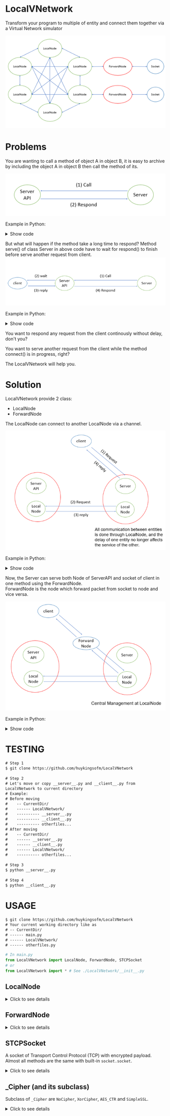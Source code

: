 # LocalVNetwork
Transform your program to multiple of entity and connect them together via a Virtual Network simulator

![](./imgs/Overview.png)

# Problems
You are wanting to call a method of object A in object B, it is easy to archive by including the object A in object B then call the method of its.

![](./imgs/Example1.png)

Example in Python:
<details>
<summary> Show code </summary>  

```Py
class ServerAPI:
    def respond(self, client, message):
        if message == "GET":
            client.send(b"You are getting")
        elif message == "POST":
            client.send(b"You are posting")

# Server object call a method of ServerAPI object 
class Server:
    def __init__(self, serverapi):
        self.serverapi = serverapi

    def serve(self, client):
        while True: 
            data = client.recv().decode()
            serverapi.respond(client, data)
```
</details>

But what will happen if the method take a long time to respond? Method serve() of class Server in above code have to wait for respond() to finish before serve another request from client.  
![](./imgs/Example2.png)

Example in Python: 
<details> 
<summary> Show code </summary>  

```Py
class ServerAPI:
    def connect(self, client, another_client):         
        data = another_client.recv() # waiting ...
        if data == b"accept":
            return True
        else:
            return False

# Server object call a method of ServerAPI object 
class Server:
    def __init__(self, serverapi):
        self.serverapi = serverapi

    def serve(self, client):
        while True: 
            data = client.recv().decode()
            if "$connect" in data:
                another_client = extract(data)
                success = serverapi.connect(client, another_client)  # --> waiting ...
                if success:
                    client.send(b"Connection was successful")
                else:
                    client.send(b"Connection failed")
            elif ...
```
</details>

You want to respond any request from the client continously without delay, don't you?

You want to serve another request from the client while the method connect() is in progress, right?

The LocalVNetwork will help you.

# Solution
LocalVNetwork provide 2 class:
+ LocalNode
+ ForwardNode  

The LocalNode can connect to another LocalNode via a channel.

![](/imgs/Example3.png)

Example in Python:
<details>
<summary> Show code </summary>  

```Py
class ServerAPI:
    def __init__(self):
        self.node = LocalNode()
    
    def wait_from_node(self): # run in thread-3
        while True:
            from_node, message = self.node.recv()
            if "$connect" in message:
                client = extract_from_node(from_node)
                another_client = extract_from_message(message)

                result = self.connect(client, another_client) # waiting, but not effect to Server
                result = f"$result_connect {result}"

                # send result to node of Server (in thread-2)
                self.node.send(from_node, result)
                    
    def connect(self, client, another_client):         
       data = another_client.recv() # waiting ...
        if data == b"accept":
            return True
        else:
            return False

class Server:
    def __init__(self, serverapi):
        self.serverapi = serverapi
        self.node = LocalNode()

    def serve(self, client): # run in thread-1
        while True: 
            data = client.recv().decode()
            if "$connect" in data:
                # send message to node of ServerAPI (in thread-3) and done, no longer waiting
                self.node.send(self.serverapi.node.name, data)
            elif ...

    def wait_from_node(self, client): # run in thread-2
        while True:
            from_node, message = self.node.recv()
            if "$result_connect" in message:
                if "True" in message:
                    client.send(b"Connection was successful")
                else:
                    client.send(b"Connection failed")
```
</details>

Now, the Server can serve both Node of ServerAPI and socket of client in one method using the ForwardNode.  
ForwardNode is the node which forward packet from socket to node and vice versa.

![](./imgs/Example4.png)

Example in Python:
<details>
<summary> Show code </summary>  

```Py
class ServerAPI:
    def __init__(self):
        self.node = LocalNode()
    
    def wait_from_node(self): # run in thread-2
        while True:
            from_node, message = self.node.recv()
            if "$connect" in message:
                client = extract_from_node(from_node)
                another_client = extract_from_message(message)

                result = self.connect(client, another_client) # waiting, but not effect to Server
                result = f"$result_connect {result}"

                # send result to node of Server (in thread-1)
                self.node.send(from_node, result)
                    
    def connect(self, client, another_client):         
       data = another_client.recv() # waiting ...
        if data == b"accept":
            return True
        else:
            return False

class Server:
    def __init__(self, serverapi):
        self.serverapi = serverapi
        self.node = LocalNode()

    def serve(self, client): # run in thread-1
        forwarder = ForwardNode(self.node, client) # create channel between node and client socket
        forwarder.start()
        while True:
            from_node, data = client.recv().decode()

            if from_node == forwarder.name and "$connect" in data:
                # send message to node of ServerAPI (in thread-2)
                self.node.send(self.serverapi.node.name, data)

            elif from_node == self.serverapi.node.name and "$result_connect" in message:
                if "True" in message:
                    client.send(b"Connection was successful")
                else:
                    client.send(b"Connection failed")
            elif ...
```
</details>

# TESTING
```
# Step 1
$ git clone https://github.com/huykingsofm/LocalVNetwork

# Step 2
# Let's move or copy __server__.py and __client__.py from LocalVNetwork to current directory
# Example:
# Before moving
#    -- CurrentDir/
#    ------ LocalVNetwork/
#    ---------- __server__.py
#    ---------- __client__.py
#    ---------- otherfiles...
# After moving
#    -- CurrentDir/
#    ------ __server__.py
#    ------ __client__.py
#    ------ LocalVNetwork/
#    ---------- otherfiles...

# Step 3
$ python __server__.py

# Step 4
$ python __client__.py
```

# USAGE

```
$ git clone https://github.com/huykingsofm/LocalVNetwork
# Your current working directory like as
# -- CurrentDir/
# ------ main.py
# ------ LocalVNetwork/
# ------ otherfiles.py
```

```Python
# In main.py
from LocalVNetwork import LocalNode, ForwardNode, STCPSocket
# or
from LocalVNetwork import * # See ./LocalVNetwork/__init__.py 
```

## LocalNode
<details> 
<summary> Click to see details </summary>

### @Constructor
```Py
def __init__(self, name: str = None)
```
Create a node in LocalVNetwork system.

**Parameters**
* `name`: the identifier of node, if `name` is `None`, a random name is assign to node.

### @Method
```Py
def send(self, destination_name: str, message: bytes, obj = None)
```
Send a message to another `LocalNode`.  

**Parameters**
* `destination_name`: the identifier of received node.  
* `message`: the sent data in bytes object.
* `obj`: the attach object.

**Return**  
No return.

### @Method
```Py
def recv(self)
```
Receive a message from another node.

**Parameters**  
No parameter.

**Return**  
A tuple contains:
* `source`: the source node's name of message.  
* `message`: the received message.
* `obj`: the attach object

</details>

## ForwardNode
<details> 
<summary> Click to see details </summary>

### @Contructor
```Py
def __init__(self, node: LocalNode, socket: STCPSocket, name:str = None, verbosities: tuple = ("error", ))
```
Create the channel between a `LocalNode` and a `STCPSocket` and forward them each other.  

**Parameters**
* `node`: the `LocalNode`.  

* `socket`: the `STCPSocket`.  

* `name`: identifier of `ForwardNode`, same the `LocalNode`.  

* `verbosities`: the tuple which each element is in `"error"`, `"warning"` or `"notification"`.
### @Method
```Py 
def start(self)
```
Start the forwarder.

**Parameters**  
No parameter.

**Return**  
No return.

</details>

## STCPSocket
A socket of Transport Control Protocol (TCP) with encrypted payload.  
Almost all methods are the same with built-in `socket.socket`. 

<details> 
<summary> Click to see details </summary>

### @Constructor
```Py
def __init__(self, cipher = Cipher.NoCipher(), buffer_size = 1024, verbosities: tuple = ("error", ))
```
**Parameters**
+ `cipher`: the object of subclass of [_Cipher](./Cipher.py).
+ `buffer_size`: the maximum size of received packet.
+ `verbosities`: the tuple which each element is in `"error"`, `"warning"` or `"notification"`.

### @Method
```Py
def recv(self, reload_time = 0.3)
```
Receive a packet from remote

**Parameters** 
+ `reload_time`: the time (in second) which the socket wait if no packet is in buffer currently.

**Return**
A bytes object as received packet.

### @Methods
```Py
def send(self, data)
```
See [send](https://docs.python.org/3/library/socket.html#socket.socket.send).

```Py
def sendall(self, data)
```
See [sendall](https://docs.python.org/3/library/socket.html#socket.socket.sendall).

```Py
def bind(self, address)
```
See [bind](https://docs.python.org/3/library/socket.html#socket.socket.bind).

```Py
def listen(self)
```
See [listen](https://docs.python.org/3/library/socket.html#socket.socket.listen).  

```Py
def accept(self)
```
See [accept](https://docs.python.org/3/library/socket.html#socket.socket.accept).

```Py
def connect(self, address)
```
See [connect](https://docs.python.org/3/library/socket.html#socket.socket.connect). 

```Py
def close(self)
```
See [close](https://docs.python.org/3/library/socket.html#socket.socket.close).  

</details>

## _Cipher (and its subclass)
Subclass of `_Cipher` are `NoCipher`, `XorCipher`, `AES_CTR` and `SimpleSSL`.

<details>
<summary> Click to see details </summary>

### @Constructor
```Py
# NoCipher
def __init__(self)
```
**Paramters**  
Don't pass any parameter

```Py
# XorCipher and AES_CTR
def __init__(self, key)
```
**Parameters**
+ `key`: the key of cipher.

```Py
# SimpleSSL
def __init__(self, cipher, hash_func)
```
**Parameters**
+ `cipher`: the object of subclass of `_Cipher` (except this class).
+ `hash_func`: the class in module `hashlib`.

### @Method
```Py
def reset_key(self, newkey)
```
Reset the key of cipher.  
**Paramters**
+ `newkey`: newkey of that cipher in bytes object.

**Return**  
No return.

### @Method
```Py
def encrypt(self, plaintext, finalize = True)
```
Encrypt plaintext.  
**Parameters**
+ `plaintext`: the plaintext in bytes object.
+ `finalize`: finish the encrypt process (add padding or something, corresponding to cipher type).

**Return**  
The ciphertext in bytes object.

### @Method
```Py
def decrypt(self, ciphertext, finalize = True)
```
Decrypt cipher.  
**Parameters**
+ `ciphertext`: the ciphertext in bytes object.
+ `finalize`: finish the decrypt process (remove padding or something, corresponding to cipher type).

**Return**  
The plaintext in bytes object.

### @Method
```Py
def set_param(self, index, value)
```
Set a parameter of cipher.  
In example, the only paramter of AES_CTR is nonce value.  

**Paramters**
+ `index`: index of this parameter.
+ `value`: value of this parameter in bytes object.

**Return**  
No return.

### @Method
```Py
def get_param(self, index, value)
```
Get a parameter of cipher.  

**Paramters**
+ `index`: index of this parameter.

**Return**  
The value of this paramter in bytes object.

### @Method
```Py
def reset_params(self)
```
Reset all parameters of cipher.  
**Paramters**  
No parameter.

**Return**  
No return.

</details>